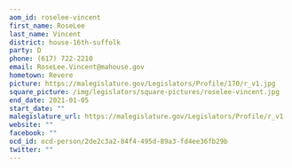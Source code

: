 ```yaml
---
aom_id: roselee-vincent
first_name: RoseLee
last_name: Vincent
district: house-16th-suffolk
party: D
phone: (617) 722-2210
email: RoseLee.Vincent@mahouse.gov
hometown: Revere
picture: https://malegislature.gov/Legislators/Profile/170/r_v1.jpg
square_picture: /img/legislators/square-pictures/roselee-vincent.jpg
end_date: 2021-01-05
start_date: ""
malegislature_url: https://malegislature.gov/Legislators/Profile/r_v1
website: ""
facebook: ""
ocd_id: ocd-person/2de2c3a2-84f4-495d-89a3-fd4ee36fb29b
twitter: ""
---
```


